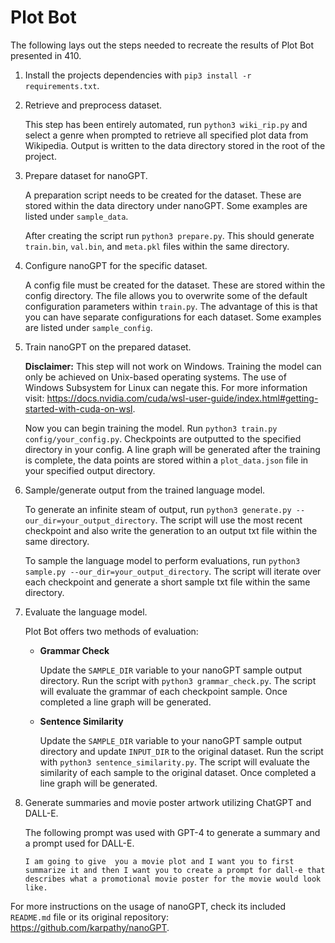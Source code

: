 # Plot Bot

The following lays out the steps needed to recreate the results of Plot Bot presented in 410.

1.  Install the projects dependencies with `pip3 install -r requirements.txt`.

2.  Retrieve and preprocess dataset.

    This step has been entirely automated, run `python3 wiki_rip.py` and select a genre when prompted to retrieve all specified plot data from Wikipedia.  Output is written to the data directory stored in the root of the project.

3.  Prepare dataset for nanoGPT.

    A preparation script needs to be created for the dataset.  These are stored within the data directory under nanoGPT.  Some examples are listed under `sample_data`.

    After creating the script run `python3 prepare.py`.  This should generate `train.bin`, `val.bin`, and `meta.pkl` files within the same directory.

4.  Configure nanoGPT for the specific dataset.

    A config file must be created for the dataset.  These are stored within the config directory.  The file allows you to overwrite some of the default configuration parameters within `train.py`.  The advantage of this is that you can have separate configurations for each dataset.  Some examples are listed under `sample_config`.

5.  Train nanoGPT on the prepared dataset.

    **Disclaimer:** This step will not work on Windows. Training the model can only be achieved on Unix-based operating systems.  The use of Windows Subsystem for Linux can negate this.  For more information visit: https://docs.nvidia.com/cuda/wsl-user-guide/index.html#getting-started-with-cuda-on-wsl.

    Now you can begin training the model.  Run `python3 train.py config/your_config.py`.  Checkpoints are outputted to the specified directory in your config.  A line graph will be generated after the training is complete, the data points are stored within a `plot_data.json` file in your specified output directory.

6.  Sample/generate output from the trained language model.

    To generate an infinite steam of output, run `python3 generate.py --our_dir=your_output_directory`.  The script will use the most recent checkpoint and also write the generation to an output txt file within the same directory.

    To sample the language model to perform evaluations, run `python3 sample.py --our_dir=your_output_directory`.  The script will iterate over each checkpoint and generate a short sample txt file within the same directory.

7.  Evaluate the language model.

    Plot Bot offers two methods of evaluation:

    -  **Grammar Check**

        Update the `SAMPLE_DIR` variable to your nanoGPT sample output directory.  Run the script with `python3 grammar_check.py`.  The script will evaluate the grammar of each checkpoint sample.  Once completed a line graph will be generated.

    -  **Sentence Similarity**

        Update the `SAMPLE_DIR` variable to your nanoGPT sample output directory and update `INPUT_DIR` to the original dataset.  Run the script with `python3 sentence_similarity.py`.  The script will evaluate the similarity of each sample to the original dataset.  Once completed a line graph will be generated.

8.  Generate summaries and movie poster artwork utilizing ChatGPT and DALL-E.

    The following prompt was used with GPT-4 to generate a summary and a prompt used for DALL-E.

    ```
    I am going to give  you a movie plot and I want you to first summarize it and then I want you to create a prompt for dall-e that describes what a promotional movie poster for the movie would look like.
    ```

For more instructions on the usage of nanoGPT, check its included `README.md` file or its original repository: https://github.com/karpathy/nanoGPT.
